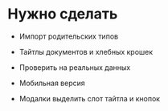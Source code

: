 # Нужно сделать
 
- Импорт родительских типов
- Тайтлы документов и хлебных крошек
- Проверить на реальных данных
- Мобильная версия

- Модалки выделить слот тайтла и кнопок
